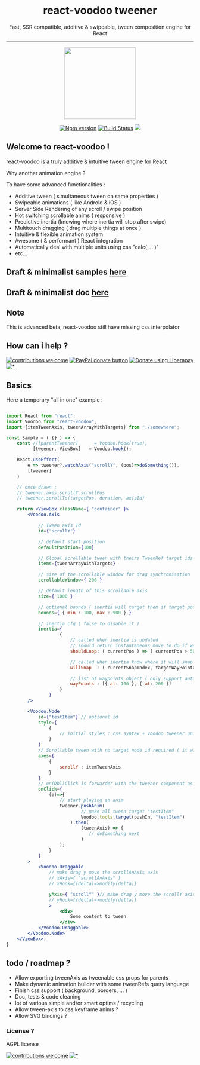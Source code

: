 <h1 align="center">react-voodoo tweener</h1>
<p align="center">Fast, SSR compatible, additive & swipeable, tween composition engine for React</p>

___
<p align="center"><img  width="192" src ="https://github.com/react-voodoo/react-voodoo/raw/master/doc/assets/logo-v0.png?sanitize=true" /></p>


<p align="center">
<a href="https://www.npmjs.com/package/react-voodoo">
<img src="https://img.shields.io/npm/v/react-voodoo.svg" alt="Npm version" /></a>
<a href="https://travis-ci.org/react-voodoo/react-voodoo">
<img src="https://travis-ci.org/react-voodoo/react-voodoo.svg?branch=master" alt="Build Status" /></a>
<img src="https://img.shields.io/badge/contributions-welcome-brightgreen.svg?style=flat" />
</p>

## Welcome to react-voodoo !

react-voodoo is a truly additive & intuitive tween engine for React

Why another animation engine ?

To have some advanced functionalities :

- Additive tween ( simultaneous tween on same properties )
- Swipeable animations ( like Android & iOS )
- Server Side Rendering of any scroll / swipe position
- Hot switching scrollable anims ( responsive )
- Predictive inertia (knowing where inertia will stop after swipe)
- Multitouch dragging ( drag multiple things at once )
- Intuitive & flexible animation system
- Awesome ( & performant ) React integration
- Automatically deal with multiple units using css "calc( ... )"
- etc...

## Draft & minimalist samples [here](https://github.com/react-voodoo/react-voodoo-samples)

## Draft & minimalist doc [here](doc/readme.md)

## Note

This is advanced beta, react-voodoo still have missing css interpolator

## How can i help ?

[![contributions welcome](https://img.shields.io/badge/contributions-welcome-brightgreen.svg?style=flat)](#)
<span class="badge-paypal"><a href="https://www.paypal.com/cgi-bin/webscr?cmd=_donations&business=THPSUB2U58AYQ&item_name=Dev+react-voodoo&currency_code=EUR&source=url" title="Donate to this project using Paypal"><img src="https://img.shields.io/badge/paypal-donate-yellow.svg" alt="PayPal donate button" /></a></span>
<a href="https://liberapay.com/Nathan/donate"><img alt="Donate using Liberapay" src="https://liberapay.com/assets/widgets/donate.svg"></a>
[![*](https://www.google-analytics.com/collect?v=1&tid=UA-82058889-1&cid=555&t=event&ec=project&ea=view&dp=%2Fproject%2Freact-voodoo&dt=readme)](#)

## Basics

Here a temporary "all in one" example :

```jsx harmony

import React from "react";
import Voodoo from "react-voodoo";
import {itemTweenAxis, tweenArrayWithTargets} from "./somewhere";

const Sample = ( {} ) => {
    const //[parentTweener]      = Voodoo.hook(true),
          [tweener, ViewBox]   = Voodoo.hook();

    React.useEffect(
        e => tweener?.watchAxis("scrollY", (pos)=>doSomething()),
        [tweener]
    )

    // once drawn :
    // tweener.axes.scrollY.scrollPos
    // tweener.scrollTo(targetPos, duration, axisId)

    return <ViewBox className={ "container" }>
        <Voodoo.Axis

            // Tween axis Id
            id={"scrollY"}

            // default start position
            defaultPosition={100}

            // Global scrollable tween with theirs TweenRef target ids
            items={tweenArrayWithTargets}

            // size of the scrollable window for drag synchronisation
            scrollableWindow={ 200 }

            // default length of this scrollable axis
            size={ 1000 }

            // optional bounds ( inertia will target them if target pos is out )
            bounds={ { min : 100, max : 900 } }

            // inertia cfg ( false to disable it )
            inertia={
                    {
                        // called when inertia is updated
                        // should return instantaneous move to do if wanted
                        shouldLoop: ( currentPos ) => ( currentPos > 500 ? -500 : null ),

                        // called when inertia know where it will snap ( when the user stop dragging )
                        willSnap  : ( currentSnapIndex, targetWayPointObj ) => {},

                        // list of waypoints object ( only support auto snap for now )
                        wayPoints : [{ at: 100 }, { at: 200 }]
                    }
                }
        />

        <Voodoo.Node
            id={"testItem"} // optional id
            style={
                {
                    // initial styles : css syntax + voodoo tweener units & transform management
                }
            }
            // Scrollable tween with no target node id required ( it will be ignored )
            axes={
                {
                    scrollY : itemTweenAxis
                }
            }
            // on(Dbl)Click is forwarder with the tweener component as 2nd arg
            onClick={
                (e)=>{
                    // start playing an anim
                    tweener.pushAnim(
                            // make all tween target "testItem"
                            Voodoo.tools.target(pushIn, "testItem")
                        ).then(
                            (tweenAxis) => {
                               // doSomething next
                            }
                    );
                }
            }
        >
            <Voodoo.Draggable
                // make drag y move the scrollAnAxis axis
                // xAxis={ "scrollAnAxis" }
                // xHook={(delta)=>modify(delta)}

                yAxis={ "scrollY" }// make drag y move the scrollY axis
                // yHook={(delta)=>modify(delta)}
                >
                    <div>
                        Some content to tween
                    </div>
            </Voodoo.Draggable>
        </Voodoo.Node>
    </ViewBox>;
}
```

## todo / roadmap ?

- Allow exporting tweenAxis as tweenable css props for parents 
- Make dynamic animation builder with some tweenRefs query language 
- Finish css support ( background, borders, ... )
- Doc, tests & code cleaning
- lot of various simple and/or smart optims / recycling
- Allow tween-axis to css keyframe anims ? 
- Allow SVG bindings ?

### License ?

AGPL license

[![contributions welcome](https://img.shields.io/badge/contributions-welcome-brightgreen.svg?style=flat)](#)
[![*](https://www.google-analytics.com/collect?v=1&tid=UA-82058889-1&cid=555&t=event&ec=project&ea=view&dp=%2Fproject%2Freact-voodoo&dt=readme)](#)